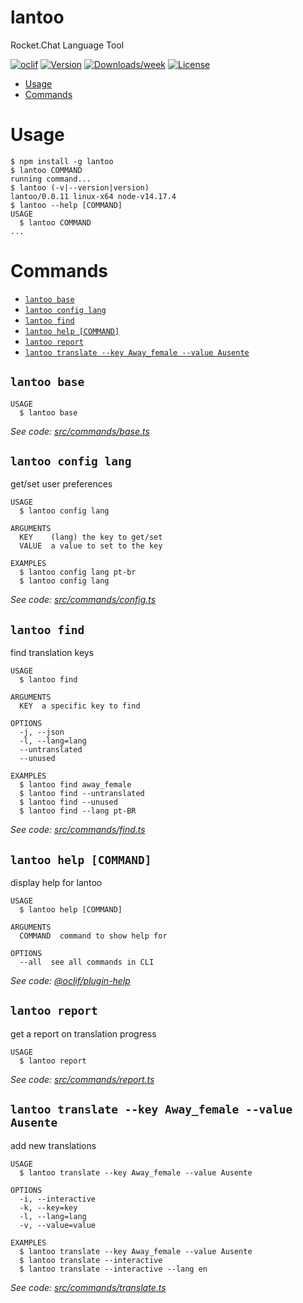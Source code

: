 lantoo
======

Rocket.Chat Language Tool

[![oclif](https://img.shields.io/badge/cli-oclif-brightgreen.svg)](https://oclif.io)
[![Version](https://img.shields.io/npm/v/lantoo.svg)](https://npmjs.org/package/lantoo)
[![Downloads/week](https://img.shields.io/npm/dw/lantoo.svg)](https://npmjs.org/package/lantoo)
[![License](https://img.shields.io/npm/l/lantoo.svg)](https://github.com/ajsaraujo/lantoo/blob/master/package.json)

<!-- toc -->
* [Usage](#usage)
* [Commands](#commands)
<!-- tocstop -->
# Usage
<!-- usage -->
```sh-session
$ npm install -g lantoo
$ lantoo COMMAND
running command...
$ lantoo (-v|--version|version)
lantoo/0.0.11 linux-x64 node-v14.17.4
$ lantoo --help [COMMAND]
USAGE
  $ lantoo COMMAND
...
```
<!-- usagestop -->
# Commands
<!-- commands -->
* [`lantoo base`](#lantoo-base)
* [`lantoo config lang`](#lantoo-config-lang)
* [`lantoo find`](#lantoo-find)
* [`lantoo help [COMMAND]`](#lantoo-help-command)
* [`lantoo report`](#lantoo-report)
* [`lantoo translate --key Away_female --value Ausente`](#lantoo-translate---key-away_female---value-ausente)

## `lantoo base`

```
USAGE
  $ lantoo base
```

_See code: [src/commands/base.ts](https://github.com/ajsaraujo/lantoo/blob/v0.0.11/src/commands/base.ts)_

## `lantoo config lang`

get/set user preferences

```
USAGE
  $ lantoo config lang

ARGUMENTS
  KEY    (lang) the key to get/set
  VALUE  a value to set to the key

EXAMPLES
  $ lantoo config lang pt-br
  $ lantoo config lang
```

_See code: [src/commands/config.ts](https://github.com/ajsaraujo/lantoo/blob/v0.0.11/src/commands/config.ts)_

## `lantoo find`

find translation keys

```
USAGE
  $ lantoo find

ARGUMENTS
  KEY  a specific key to find

OPTIONS
  -j, --json
  -l, --lang=lang
  --untranslated
  --unused

EXAMPLES
  $ lantoo find away_female
  $ lantoo find --untranslated
  $ lantoo find --unused
  $ lantoo find --lang pt-BR
```

_See code: [src/commands/find.ts](https://github.com/ajsaraujo/lantoo/blob/v0.0.11/src/commands/find.ts)_

## `lantoo help [COMMAND]`

display help for lantoo

```
USAGE
  $ lantoo help [COMMAND]

ARGUMENTS
  COMMAND  command to show help for

OPTIONS
  --all  see all commands in CLI
```

_See code: [@oclif/plugin-help](https://github.com/oclif/plugin-help/blob/v3.2.2/src/commands/help.ts)_

## `lantoo report`

get a report on translation progress

```
USAGE
  $ lantoo report
```

_See code: [src/commands/report.ts](https://github.com/ajsaraujo/lantoo/blob/v0.0.11/src/commands/report.ts)_

## `lantoo translate --key Away_female --value Ausente`

add new translations

```
USAGE
  $ lantoo translate --key Away_female --value Ausente

OPTIONS
  -i, --interactive
  -k, --key=key
  -l, --lang=lang
  -v, --value=value

EXAMPLES
  $ lantoo translate --key Away_female --value Ausente
  $ lantoo translate --interactive
  $ lantoo translate --interactive --lang en
```

_See code: [src/commands/translate.ts](https://github.com/ajsaraujo/lantoo/blob/v0.0.11/src/commands/translate.ts)_
<!-- commandsstop -->
